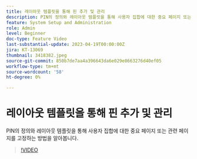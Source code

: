 ```yaml
---
title: 레이아웃 템플릿을 통해 핀 추가 및 관리
description: PIN의 정의와 레이아웃 템플릿을 통해 사용자 집합에 대한 중요 페이지 또는 관련 페이지를 고정하는 방법을 알아봅니다.
feature: System Setup and Administration
role: Admin
level: Beginner
doc-type: Feature Video
last-substantial-update: 2023-04-19T00:00:00Z
jira: KT-13069
thumbnail: 3418382.jpeg
source-git-commit: 850b7de7aa4a396643da6e029e8663276d40ef05
workflow-type: tm+mt
source-wordcount: '58'
ht-degree: 0%

---
```



# 레이아웃 템플릿을 통해 핀 추가 및 관리

PIN의 정의와 레이아웃 템플릿을 통해 사용자 집합에 대한 중요 페이지 또는 관련 페이지를 고정하는 방법을 알아봅니다.

>[!VIDEO](https://video.tv.adobe.com/v/3418382/?quality=12&learn=on)

